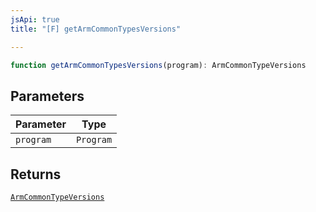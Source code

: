 ```yaml
---
jsApi: true
title: "[F] getArmCommonTypesVersions"

---
```

```ts
function getArmCommonTypesVersions(program): ArmCommonTypeVersions
```

## Parameters

| Parameter | Type |
| ------ | ------ |
| `program` | `Program` |

## Returns

[`ArmCommonTypeVersions`](../interfaces/ArmCommonTypeVersions.md)
